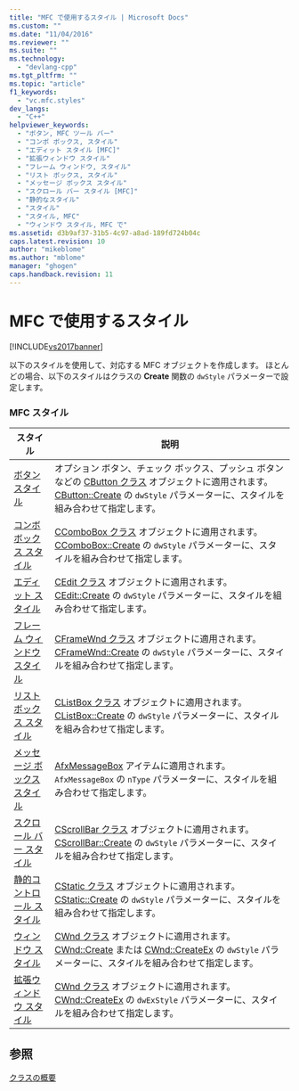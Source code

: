 ```yaml
---
title: "MFC で使用するスタイル | Microsoft Docs"
ms.custom: ""
ms.date: "11/04/2016"
ms.reviewer: ""
ms.suite: ""
ms.technology: 
  - "devlang-cpp"
ms.tgt_pltfrm: ""
ms.topic: "article"
f1_keywords: 
  - "vc.mfc.styles"
dev_langs: 
  - "C++"
helpviewer_keywords: 
  - "ボタン, MFC ツール バー"
  - "コンボ ボックス, スタイル"
  - "エディット スタイル [MFC]"
  - "拡張ウィンドウ スタイル"
  - "フレーム ウィンドウ, スタイル"
  - "リスト ボックス, スタイル"
  - "メッセージ ボックス スタイル"
  - "スクロール バー スタイル [MFC]"
  - "静的なスタイル"
  - "スタイル"
  - "スタイル, MFC"
  - "ウィンドウ スタイル, MFC で"
ms.assetid: d3b9af37-31b5-4c97-a8ad-189fd724b04c
caps.latest.revision: 10
author: "mikeblome"
ms.author: "mblome"
manager: "ghogen"
caps.handback.revision: 11
---
```

# MFC で使用するスタイル
[!INCLUDE[vs2017banner](../../assembler/inline/includes/vs2017banner.md)]

以下のスタイルを使用して、対応する MFC オブジェクトを作成します。  ほとんどの場合、以下のスタイルはクラスの **Create** 関数の `dwStyle` パラメーターで設定します。  
  
### MFC スタイル  
  
|スタイル|説明|  
|----------|--------|  
|[ボタン スタイル](../../mfc/reference/button-styles.md)|オプション ボタン、チェック ボックス、プッシュ ボタンなどの [CButton クラス](../../mfc/reference/cbutton-class.md) オブジェクトに適用されます。  [CButton::Create](../Topic/CButton::Create.md) の `dwStyle` パラメーターに、スタイルを組み合わせて指定します。|  
|[コンボ ボックス スタイル](../../mfc/reference/combo-box-styles.md)|[CComboBox クラス](../../mfc/reference/ccombobox-class.md) オブジェクトに適用されます。  [CComboBox::Create](../Topic/CComboBox::Create.md) の `dwStyle` パラメーターに、スタイルを組み合わせて指定します。|  
|[エディット スタイル](../../mfc/reference/edit-styles.md)|[CEdit クラス](../Topic/CEdit%20Class.md) オブジェクトに適用されます。  [CEdit::Create](../Topic/CEdit::Create.md) の `dwStyle` パラメーターに、スタイルを組み合わせて指定します。|  
|[フレーム ウィンドウ スタイル](../../mfc/reference/frame-window-styles-mfc.md)|[CFrameWnd クラス](../../mfc/reference/cframewnd-class.md) オブジェクトに適用されます。  [CFrameWnd::Create](../Topic/CFrameWnd::Create.md) の `dwStyle` パラメーターに、スタイルを組み合わせて指定します。|  
|[リスト ボックス スタイル](../../mfc/reference/list-box-styles.md)|[CListBox クラス](../Topic/CListBox%20Class.md) オブジェクトに適用されます。  [CListBox::Create](../Topic/CListBox::Create.md) の `dwStyle` パラメーターに、スタイルを組み合わせて指定します。|  
|[メッセージ ボックス スタイル](../../mfc/reference/message-box-styles.md)|[AfxMessageBox](../Topic/AfxMessageBox.md) アイテムに適用されます。  `AfxMessageBox` の `nType` パラメーターに、スタイルを組み合わせて指定します。|  
|[スクロール バー スタイル](../../mfc/reference/scroll-bar-styles.md)|[CScrollBar クラス](../../mfc/reference/cscrollbar-class.md) オブジェクトに適用されます。  [CScrollBar::Create](../Topic/CScrollBar::Create.md) の `dwStyle` パラメーターに、スタイルを組み合わせて指定します。|  
|[静的コントロール スタイル](../../mfc/reference/static-styles.md)|[CStatic クラス](../Topic/CStatic%20Class.md) オブジェクトに適用されます。  [CStatic::Create](../Topic/CStatic::Create.md) の `dwStyle` パラメーターに、スタイルを組み合わせて指定します。|  
|[ウィンドウ スタイル](../Topic/Window%20Styles.md)|[CWnd クラス](../Topic/CWnd%20Class.md) オブジェクトに適用されます。  [CWnd::Create](../Topic/CWnd::Create.md) または [CWnd::CreateEx](../Topic/CWnd::CreateEx.md) の `dwStyle` パラメーターに、スタイルを組み合わせて指定します。|  
|[拡張ウィンドウ スタイル](../Topic/Extended%20Window%20Styles.md)|[CWnd クラス](../Topic/CWnd%20Class.md) オブジェクトに適用されます。  [CWnd::CreateEx](../Topic/CWnd::CreateEx.md) の `dwExStyle` パラメーターに、スタイルを組み合わせて指定します。|  
  
## 参照  
 [クラスの概要](../../mfc/class-library-overview.md)